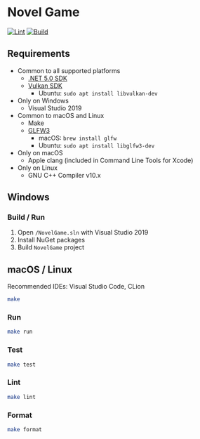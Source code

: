 # Novel Game

[![Lint](https://github.com/0918nobita/novel-game/actions/workflows/lint.yml/badge.svg)](https://github.com/0918nobita/novel-game/actions/workflows/lint.yml)  [![Build](https://github.com/0918nobita/novel-game/actions/workflows/test.yml/badge.svg)](https://github.com/0918nobita/novel-game/actions/workflows/test.yml)

## Requirements

- Common to all supported platforms
    - [.NET 5.0 SDK](https://dotnet.microsoft.com/download/dotnet/5.0)
    - [Vulkan SDK](https://vulkan.lunarg.com/)
        - Ubuntu: `sudo apt install libvulkan-dev`
- Only on Windows
    - Visual Studio 2019
- Common to macOS and Linux
    - Make
    - [GLFW3](https://www.glfw.org/)
        - macOS: `brew install glfw`
        - Ubuntu: `sudo apt install libglfw3-dev`
- Only on macOS
    - Apple clang (included in Command Line Tools for Xcode)
- Only on Linux
    - GNU C++ Compiler v10.x

## Windows

### Build / Run

1. Open `/NovelGame.sln` with Visual Studio 2019
2. Install NuGet packages
3. Build `NovelGame` project

## macOS / Linux

Recommended IDEs: Visual Studio Code, CLion

```bash
make
```

### Run

```bash
make run
```

### Test

```bash
make test
```

### Lint

```bash
make lint
```

### Format

```bash
make format
```
